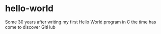 # hello-world
Some 30 years after writing my first Hello World program in C the time has come to discover GitHub
